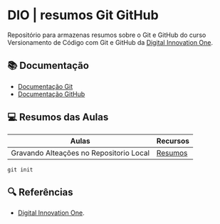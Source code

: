 # DIO | resumos Git GitHub

Repositório para armazenas resumos sobre o Git e GitHub do curso Versionamento de Código com Git e GitHub da [Digital Innovation One](http://www.dio.me/).

## 📚 Documentação
 - [Documentação Git](http://git-scm.com/doc)
 - [Documentação GitHub](http://docs.github.com/)

## 💻 Resumos das Aulas

| Aulas | Recursos |
|-------|----------|
| Gravando Alteações no Repositorio Local | [Resumos]()
 

```
git init
```
## 🔍 Referências
- [Digital Innovation One]().

